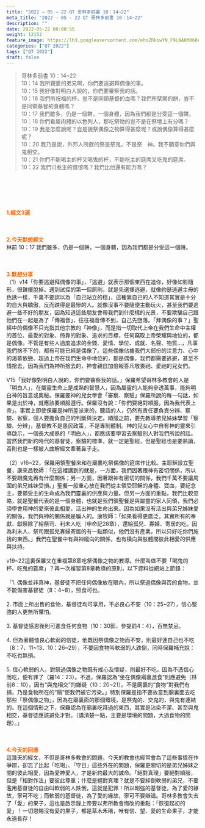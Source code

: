 ```yaml
---
title: "2022 – 05 – 22 QT 哥林多前書 10：14~22"
meta_title: "2022 – 05 – 22 QT 哥林多前書 10：14~22"
description: ""
date: 2022-05-22 00:00:55
weight: 12152
feature_image: https://lh3.googleusercontent.com/ehoZRkiwYN_F9LNA8M068AYxt73EavCZno-PD1cJRuf5BbSkQVUWr3gNEbt5kSs28Pb_Elg17kSrtf9ybWvojWoMV6I4tPM3vGRGDq6GkKkPdL2Gut4QAIw4-uykKUAtNiKgQKntvsU=w800
categories: ["QT 2022"]
tags: ["QT 2022"]
draft: false
---
```


<blockquote>哥林多前書 10：14~22<br />
10：14 我所親愛的弟兄啊，你們要逃避拜偶像的事。<br />
10：15 我好像對明白人說的，你們要審察我的話。<br />
10：16 我們所祝福的杯，豈不是同領基督的血嗎？我們所擘開的餅，豈不是同領基督的身體嗎？<br />
10：17 我們雖多，仍是一個餅，一個身體，因為我們都是分受這一個餅。<br />
10：18 你們看屬肉體的以色列人，那吃祭物的豈不是在祭壇上有分嗎？<br />
10：19 我是怎麼說呢？豈是說祭偶像之物算得甚麼呢？或說偶像算得甚麼呢？<br />
10：20 我乃是說，外邦人所獻的祭是祭鬼，不是祭　神。我不願意你們與鬼相交。<br />
10：21 你們不能喝主的杯又喝鬼的杯，不能吃主的筵席又吃鬼的筵席。<br />
10：22 我們可惹主的憤恨嗎？我們比他還有能力嗎？</blockquote><br />
&nbsp;<br />
<br />
&nbsp;<br />
<br />
<span style="color: #ff6600;"><strong>1.經文3遍</strong></span><br />
<br />
&nbsp;<br />
<br />
<span style="color: #ff6600;"><strong>2.今天默想經文</strong></span><br />
林前 10：17 我們雖多，仍是一個餅，一個身體，因為我們都是分受這一個餅。<br />
<br />
&nbsp;<br />
<br />
<strong><span style="color: #ff6600;">3.默想分享<br />
</span></strong>（1）v14「你要逃避拜偶像的事」，「逃避」就表示那個東西在追你，好像如影隨形，很難擺脫掉。遇到試探的第一個原則，就是先選擇逃避，就像約瑟逃避主母的色誘一樣，千萬不要誤以為「自己站立的穩」，這種靠自己的人不知道其實是十分的自大與驕傲，反而跌得是最慘的人。就像沒事不要隨便主動玩火，甚至我們要逃避一些不好的朋友，因為知道這些朋友會帶我們到什麼樣的光景，不要欺騙自己跟他們在一起是為了「傳福音」，往往福音傳不到，自己先墮落。「拜偶像的事？」聖經中的偶像不只光指其他宗教的「神像」，而是指一切取代上帝在我們生命中主權的首位、最愛的對象、倚靠的對象、追求的目標，任何竊取上帝榮耀與地位的，都是偶像。不管是有些人過度追求的金錢、愛情、學位、成就、名聲、物質…，凡事我們捨不下的，都有可能已經是偶像了。這些偶像佔據我們大部份的注意力、心中的渴慕依戀、超過上帝在我們生命中地位的，都是偶像，我們都需要逃避，甚至不惜捨去，因為我們為神所捨去的，神會親自加倍報答凡敬畏祂、愛祂的兒女們。<br />
<br />
V15「我好像對明白人說的，你們要審察我的話。」保羅希望哥林多教會的人是「明白人」，在屬靈生命上是成熟的智慧人，因為屬靈的人能夠參透萬事，能夠明白神的旨意或奧秘。保羅要神的兒女學會「審察、察驗」保羅所說的每一句話，如果是出於神，就應該要順服遵行。保羅沒有說：「你們要絕對順服，因為我代表上帝」。事實上即使保羅是神所差派來的，聽話的人，仍然有責任要負責分辨、察驗、省察，個人要擔負自己的判斷與決定。順服之前，要先教導弟兄姊妹學習「察驗、分辨」，基督教不是愚民政策，不是專制體制。神的兒女心中自有神的靈來引導啟示，一個長大成熟的「明白人」，都應該要學習去察驗別人對我們所說的話。當然我們新約時代的基督徒，察驗的標準，就一定是聖經，但是聖經也是要熟讀，否則也是一樣被人曲解經文牽著鼻子走。<br />
<br />
（2）v16~22，保羅用領聖餐來和在廟裏吃祭偶像的筵席作比較。主耶穌設立聖餐，康來昌牧師：「在這裡講到的就是，一方面，我們因著跟神有密切關係，所以不要跟魔鬼再有什麼關係；另一方面，因著跟神有密切的關係，我們千萬不要讓周圍的弟兄姊妹受損。」聖餐一般重心放在我們從主領受耶穌的身體、寶血，要紀念主，要領受主的生命成為我們靈裏的供應與力量。但另一方面的重點，我們比較忽略，就是聖餐代表的是一個身體，也就是我們領聖餐是與屬靈的家人同領，我們必須學會用神的愛來彼此相愛，活出神的生命出來。因為如果沒有活出與弟兄姊妹愛的關係，我們與神的關係就是騙人的。康牧師：「如果看得更廣泛，其實所有的奉獻、獻祭除了給祭司、利未人吃（申命記28章），還給孤兒、寡婦、寄居的吃。因為利未人、祭司跟孤兒寡婦寄居的有一點類似，他們沒有產業，所以只好吃你們施捨的東西。」我們在聖餐中有與神縱向的關係，也有橫向與肢體間彼此相愛的供應與扶持。<br />
<br />
v19~22這裏保羅又在重複第8章吃祭偶像之物的教導。什麼叫做不要「喝鬼的杯、吃鬼的筵席」？再一次複習第8章教導的原則，以下資料從網站上節錄：<br />
<br />
「1. 偶像並非真神，基督徒不把任何偶像放在眼內，所以祭過偶像與否的食物，並不能傷害基督徒（8：4~8），照食可也。<br />
<br />
2. 市面上所出售的食物，基督徒均可享用，不必良心不安（10：25~27），信心堅強的人更無所懼怕。<br />
<br />
3. 基督徒感恩後則可進食任何食物（10：30節，參提前4：4），百無禁忌。<br />
<br />
4. 但為著體恤良心軟弱的信徒，他既因祭偶像之物而不安，則最好連自己也不吃（8：7、11~13、10：26~29），不要因食物叫軟弱的人跌倒，同時保羅補充說：不吃也無損。<br />
<br />
5. 信心軟弱的人，對祭過偶像之物既有戒心及懷疑，則最好不吃，因為不憑信心而吃，便有罪了（羅14：23）。不過，保羅認為“坐在偶像廟裏進食”則應避免（林前8：10），因有“與鬼相交”的嫌疑（10：20~21）。不是廟裏的“食物”對我們有損，乃是食物所在的“廟”使我們被它污染。」特別保羅是指不要故意到廟裏面去吃那些「祭偶像之物」，因為在廟裏面的那個環境，是祭鬼的、交鬼的，與鬼有連結的。在這個情形之下，保羅認為在廟裏吃拜過的東西，其實是沾染不潔、甚至與鬼相交，基督徒應該避免才對。（講清楚一點，主要是環境的問題，大過食物的問題）。」<br />
<br />
&nbsp;<br />
<br />
<strong><span style="color: #ff6600;">4.今天的回應</span></strong><br />
這幾天的經文，不但是哥林多教會的問題，今天的教會也經常會為了這些事情在作爭辯，卻忘了比起「吃喝」、「守日」這些外在的問題，保羅更關切的是弟兄姊妹之間的彼此相愛，因為愛神愛人，才是新約最大的誡命。「絕對真理」要絕對順服，但是「相對作法」要彼此尊重；什麼是絕對真理？就是不要絆倒軟弱的弟兄，不要濫用基督徒的自由叫軟弱的人跌倒，這就是犯罪！所以剛強的基督徒，為了愛的緣故，寧可不吃；而軟弱的基督徒，為了愛的緣故，寧可不要辯論。哥林多教會失去了「愛」的果子，這也是啟示錄上帝要以弗所教會悔改的重點：「恢復起初的愛」！一切恩賜沒有愛的果子，都是草木禾稭，唯有信、望、愛的生命果子，才能永遠長存！<br />
<br />
&nbsp;<br />
<br />
<strong><span style="color: #ff6600;"> </span></strong><br />
<br />
&nbsp;
        